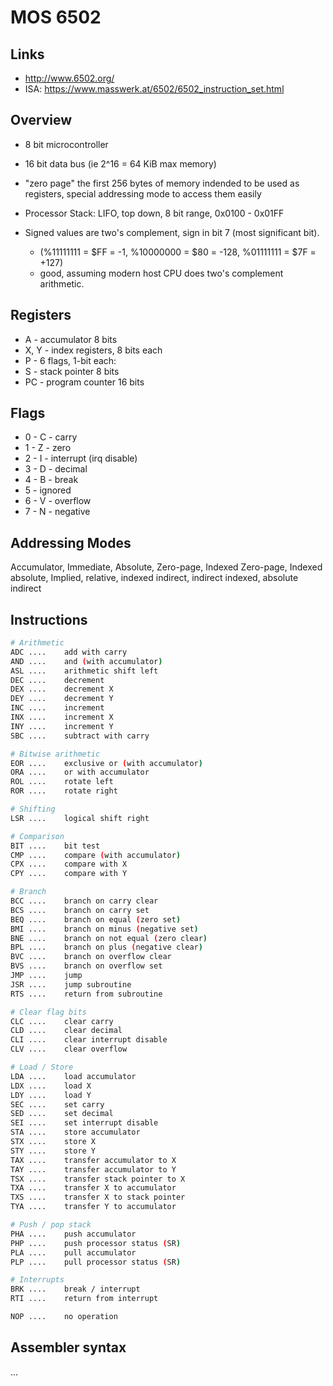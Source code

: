 # MOS 6502

## Links

* http://www.6502.org/
* ISA: https://www.masswerk.at/6502/6502_instruction_set.html

## Overview
* 8 bit microcontroller
* 16 bit data bus (ie 2^16 = 64 KiB max memory)
* "zero page" the first 256 bytes of memory indended to be used as registers, special addressing mode to access them easily

* Processor Stack: LIFO, top down, 8 bit range, 0x0100 - 0x01FF

* Signed values are two's complement, sign in bit 7 (most significant bit).
	* (%11111111 = $FF = -1, %10000000 = $80 = -128, %01111111 = $7F = +127)
	* good, assuming modern host CPU does two's complement arithmetic.

## Registers

* A - accumulator 8 bits
* X, Y - index registers, 8 bits each
* P - 6 flags, 1-bit each: 
* S - stack pointer 8 bits
* PC - program counter 16 bits

## Flags

* 0 - C - carry
* 1 - Z - zero
* 2 - I - interrupt (irq disable)
* 3 - D - decimal
* 4 - B - break
* 5 -     ignored
* 6 - V - overflow
* 7 - N - negative

## Addressing Modes

Accumulator, Immediate, Absolute, Zero-page, Indexed Zero-page, Indexed absolute, Implied, relative, indexed indirect, indirect indexed, absolute indirect

## Instructions
```sh
# Arithmetic
ADC	....	add with carry
AND	....	and (with accumulator)
ASL	....	arithmetic shift left
DEC	....	decrement
DEX	....	decrement X
DEY	....	decrement Y
INC	....	increment
INX	....	increment X
INY	....	increment Y
SBC	....	subtract with carry

# Bitwise arithmetic
EOR	....	exclusive or (with accumulator)
ORA	....	or with accumulator
ROL	....	rotate left
ROR	....	rotate right

# Shifting
LSR	....	logical shift right

# Comparison 
BIT	....	bit test
CMP	....	compare (with accumulator)
CPX	....	compare with X
CPY	....	compare with Y

# Branch
BCC	....	branch on carry clear
BCS	....	branch on carry set
BEQ	....	branch on equal (zero set)
BMI	....	branch on minus (negative set)
BNE	....	branch on not equal (zero clear)
BPL	....	branch on plus (negative clear)
BVC	....	branch on overflow clear
BVS	....	branch on overflow set
JMP	....	jump
JSR	....	jump subroutine
RTS	....	return from subroutine

# Clear flag bits
CLC	....	clear carry
CLD	....	clear decimal
CLI	....	clear interrupt disable
CLV	....	clear overflow

# Load / Store
LDA	....	load accumulator
LDX	....	load X
LDY	....	load Y
SEC	....	set carry
SED	....	set decimal
SEI	....	set interrupt disable
STA	....	store accumulator
STX	....	store X
STY	....	store Y
TAX	....	transfer accumulator to X
TAY	....	transfer accumulator to Y
TSX	....	transfer stack pointer to X
TXA	....	transfer X to accumulator
TXS	....	transfer X to stack pointer
TYA	....	transfer Y to accumulator

# Push / pop stack
PHA	....	push accumulator
PHP	....	push processor status (SR)
PLA	....	pull accumulator
PLP	....	pull processor status (SR)

# Interrupts
BRK	....	break / interrupt
RTI	....	return from interrupt

NOP	....	no operation
```

## Assembler syntax

...